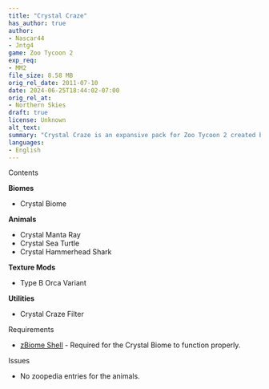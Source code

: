 ```yaml
---
title: "Crystal Craze"
has_author: true
author: 
- Nascar44
- Jntg4
game: Zoo Tycoon 2
exp_req: 
- MM2
file_size: 8.58 MB
orig_rel_date: 2011-07-10
date: 2024-06-25T18:44:02-07:00
orig_rel_at: 
- Northern Skies
draft: true
license: Unknown
alt_text: 
summary: "Crystal Craze is an expansive pack for Zoo Tycoon 2 created by Nascar44 and Jntg4."
languages:
- English
---
```




Contents


**Biomes**
- Crystal Biome

**Animals**
- Crystal Manta Ray
- Crystal Sea Turtle
- Crystal Hammerhead Shark

**Texture Mods**
- Type B Orca Variant

**Utilities**
- Crystal Craze Filter


Requirements


- [zBiome Shell](https://www.zooberry.org/mods/zt2/tools-utilities/biome-shell/) - Required for the Crystal Biome to function properly.


Issues


- No zoopedia entries for the animals.